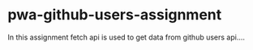 # pwa-github-users-assignment
In this assignment fetch api is used to get data from github users api....
